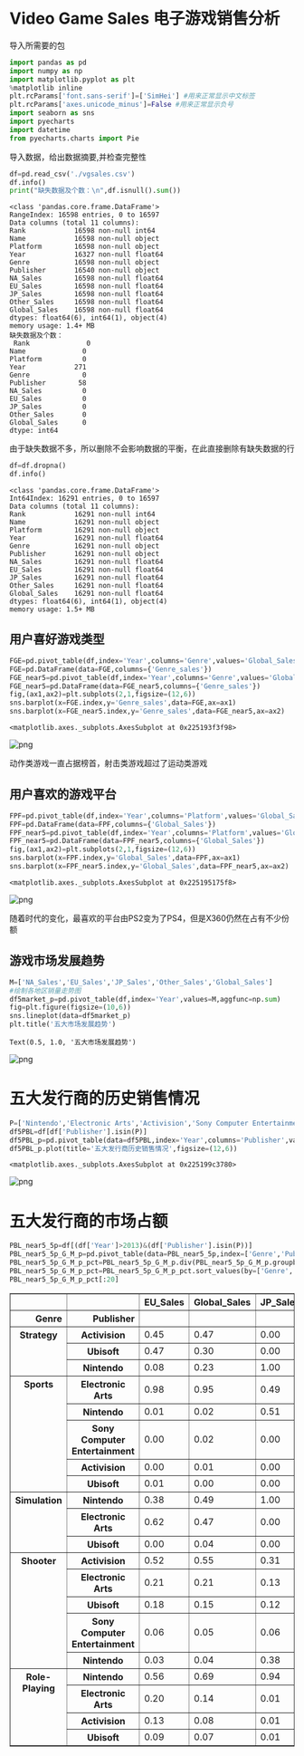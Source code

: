 # Video Game Sales 电子游戏销售分析
导入所需要的包


```python
import pandas as pd
import numpy as np 
import matplotlib.pyplot as plt
%matplotlib inline
plt.rcParams['font.sans-serif']=['SimHei'] #用来正常显示中文标签
plt.rcParams['axes.unicode_minus']=False #用来正常显示负号
import seaborn as sns 
import pyecharts
import datetime
from pyecharts.charts import Pie
```

导入数据，给出数据摘要,并检查完整性


```python
df=pd.read_csv('./vgsales.csv')
df.info()
print("缺失数据及个数：\n",df.isnull().sum())
```

    <class 'pandas.core.frame.DataFrame'>
    RangeIndex: 16598 entries, 0 to 16597
    Data columns (total 11 columns):
    Rank            16598 non-null int64
    Name            16598 non-null object
    Platform        16598 non-null object
    Year            16327 non-null float64
    Genre           16598 non-null object
    Publisher       16540 non-null object
    NA_Sales        16598 non-null float64
    EU_Sales        16598 non-null float64
    JP_Sales        16598 non-null float64
    Other_Sales     16598 non-null float64
    Global_Sales    16598 non-null float64
    dtypes: float64(6), int64(1), object(4)
    memory usage: 1.4+ MB
    缺失数据及个数：
     Rank              0
    Name              0
    Platform          0
    Year            271
    Genre             0
    Publisher        58
    NA_Sales          0
    EU_Sales          0
    JP_Sales          0
    Other_Sales       0
    Global_Sales      0
    dtype: int64
    

由于缺失数据不多，所以删除不会影响数据的平衡，在此直接删除有缺失数据的行


```python
df=df.dropna()
df.info()
```

    <class 'pandas.core.frame.DataFrame'>
    Int64Index: 16291 entries, 0 to 16597
    Data columns (total 11 columns):
    Rank            16291 non-null int64
    Name            16291 non-null object
    Platform        16291 non-null object
    Year            16291 non-null float64
    Genre           16291 non-null object
    Publisher       16291 non-null object
    NA_Sales        16291 non-null float64
    EU_Sales        16291 non-null float64
    JP_Sales        16291 non-null float64
    Other_Sales     16291 non-null float64
    Global_Sales    16291 non-null float64
    dtypes: float64(6), int64(1), object(4)
    memory usage: 1.5+ MB
    

## 用户喜好游戏类型


```python
FGE=pd.pivot_table(df,index='Year',columns='Genre',values='Global_Sales',aggfunc=np.sum).sum().sort_values(ascending=False)
FGE=pd.DataFrame(data=FGE,columns={'Genre_sales'})
FGE_near5=pd.pivot_table(df,index='Year',columns='Genre',values='Global_Sales',aggfunc=np.sum).iloc[-5:,:].sum().sort_values(ascending=False)
FGE_near5=pd.DataFrame(data=FGE_near5,columns={'Genre_sales'})
fig,(ax1,ax2)=plt.subplots(2,1,figsize=(12,6))
sns.barplot(x=FGE.index,y='Genre_sales',data=FGE,ax=ax1)
sns.barplot(x=FGE_near5.index,y='Genre_sales',data=FGE_near5,ax=ax2)
```




    <matplotlib.axes._subplots.AxesSubplot at 0x225193f3f98>




![png](output_7_1.png)


动作类游戏一直占据榜首，射击类游戏超过了运动类游戏

## 用户喜欢的游戏平台


```python
FPF=pd.pivot_table(df,index='Year',columns='Platform',values='Global_Sales',aggfunc=np.sum).sum().sort_values(ascending=False)
FPF=pd.DataFrame(data=FPF,columns={'Global_Sales'})
FPF_near5=pd.pivot_table(df,index='Year',columns='Platform',values='Global_Sales',aggfunc=np.sum).iloc[-5:,:].sum().sort_values(ascending=False)
FPF_near5=pd.DataFrame(data=FPF_near5,columns={'Global_Sales'})
fig,(ax1,ax2)=plt.subplots(2,1,figsize=(12,6))
sns.barplot(x=FPF.index,y='Global_Sales',data=FPF,ax=ax1)
sns.barplot(x=FPF_near5.index,y='Global_Sales',data=FPF_near5,ax=ax2)
```




    <matplotlib.axes._subplots.AxesSubplot at 0x225195175f8>




![png](output_10_1.png)


随着时代的变化，最喜欢的平台由PS2变为了PS4，但是X360仍然在占有不少份额

## 游戏市场发展趋势


```python
M=['NA_Sales','EU_Sales','JP_Sales','Other_Sales','Global_Sales']
#绘制各地区销量走势图
df5market_p=pd.pivot_table(df,index='Year',values=M,aggfunc=np.sum)
fig=plt.figure(figsize=(10,6))
sns.lineplot(data=df5market_p)
plt.title('五大市场发展趋势')
```




    Text(0.5, 1.0, '五大市场发展趋势')




![png](output_13_1.png)


# 五大发行商的历史销售情况


```python
P=['Nintendo','Electronic Arts','Activision','Sony Computer Entertainment','Ubisoft']
df5PBL=df[df['Publisher'].isin(P)]
df5PBL_p=pd.pivot_table(data=df5PBL,index='Year',columns='Publisher',values='Global_Sales',aggfunc=np.sum)
df5PBL_p.plot(title='五大发行商历史销售情况',figsize=(12,6))
```




    <matplotlib.axes._subplots.AxesSubplot at 0x225199c3780>




![png](output_15_1.png)


# 五大发行商的市场占额


```python
PBL_near5_5p=df[(df['Year']>2013)&(df['Publisher'].isin(P))]
PBL_near5_5p_G_M_p=pd.pivot_table(data=PBL_near5_5p,index=['Genre','Publisher'],values=M,aggfunc=np.sum)
PBL_near5_5p_G_M_p_pct=PBL_near5_5p_G_M_p.div(PBL_near5_5p_G_M_p.groupby(level=0).sum()).round(2)
PBL_near5_5p_G_M_p_pct=PBL_near5_5p_G_M_p_pct.sort_values(by=['Genre','Global_Sales'],ascending=False)
PBL_near5_5p_G_M_p_pct[:20]
```




<div>
<style scoped>
    .dataframe tbody tr th:only-of-type {
        vertical-align: middle;
    }

    .dataframe tbody tr th {
        vertical-align: top;
    }

    .dataframe thead th {
        text-align: right;
    }
</style>
<table border="1" class="dataframe">
  <thead>
    <tr style="text-align: right;">
      <th></th>
      <th></th>
      <th>EU_Sales</th>
      <th>Global_Sales</th>
      <th>JP_Sales</th>
      <th>NA_Sales</th>
      <th>Other_Sales</th>
    </tr>
    <tr>
      <th>Genre</th>
      <th>Publisher</th>
      <th></th>
      <th></th>
      <th></th>
      <th></th>
      <th></th>
    </tr>
  </thead>
  <tbody>
    <tr>
      <th rowspan="3" valign="top">Strategy</th>
      <th>Activision</th>
      <td>0.45</td>
      <td>0.47</td>
      <td>0.00</td>
      <td>0.56</td>
      <td>0.57</td>
    </tr>
    <tr>
      <th>Ubisoft</th>
      <td>0.47</td>
      <td>0.30</td>
      <td>0.00</td>
      <td>0.06</td>
      <td>0.14</td>
    </tr>
    <tr>
      <th>Nintendo</th>
      <td>0.08</td>
      <td>0.23</td>
      <td>1.00</td>
      <td>0.39</td>
      <td>0.29</td>
    </tr>
    <tr>
      <th rowspan="5" valign="top">Sports</th>
      <th>Electronic Arts</th>
      <td>0.98</td>
      <td>0.95</td>
      <td>0.49</td>
      <td>0.93</td>
      <td>0.96</td>
    </tr>
    <tr>
      <th>Nintendo</th>
      <td>0.01</td>
      <td>0.02</td>
      <td>0.51</td>
      <td>0.02</td>
      <td>0.01</td>
    </tr>
    <tr>
      <th>Sony Computer Entertainment</th>
      <td>0.00</td>
      <td>0.02</td>
      <td>0.00</td>
      <td>0.04</td>
      <td>0.03</td>
    </tr>
    <tr>
      <th>Activision</th>
      <td>0.00</td>
      <td>0.01</td>
      <td>0.00</td>
      <td>0.01</td>
      <td>0.01</td>
    </tr>
    <tr>
      <th>Ubisoft</th>
      <td>0.01</td>
      <td>0.00</td>
      <td>0.00</td>
      <td>0.00</td>
      <td>0.00</td>
    </tr>
    <tr>
      <th rowspan="3" valign="top">Simulation</th>
      <th>Nintendo</th>
      <td>0.38</td>
      <td>0.49</td>
      <td>1.00</td>
      <td>0.27</td>
      <td>0.29</td>
    </tr>
    <tr>
      <th>Electronic Arts</th>
      <td>0.62</td>
      <td>0.47</td>
      <td>0.00</td>
      <td>0.58</td>
      <td>0.67</td>
    </tr>
    <tr>
      <th>Ubisoft</th>
      <td>0.00</td>
      <td>0.04</td>
      <td>0.00</td>
      <td>0.15</td>
      <td>0.04</td>
    </tr>
    <tr>
      <th rowspan="5" valign="top">Shooter</th>
      <th>Activision</th>
      <td>0.52</td>
      <td>0.55</td>
      <td>0.31</td>
      <td>0.60</td>
      <td>0.56</td>
    </tr>
    <tr>
      <th>Electronic Arts</th>
      <td>0.21</td>
      <td>0.21</td>
      <td>0.13</td>
      <td>0.21</td>
      <td>0.19</td>
    </tr>
    <tr>
      <th>Ubisoft</th>
      <td>0.18</td>
      <td>0.15</td>
      <td>0.12</td>
      <td>0.13</td>
      <td>0.15</td>
    </tr>
    <tr>
      <th>Sony Computer Entertainment</th>
      <td>0.06</td>
      <td>0.05</td>
      <td>0.06</td>
      <td>0.04</td>
      <td>0.06</td>
    </tr>
    <tr>
      <th>Nintendo</th>
      <td>0.03</td>
      <td>0.04</td>
      <td>0.38</td>
      <td>0.03</td>
      <td>0.03</td>
    </tr>
    <tr>
      <th rowspan="4" valign="top">Role-Playing</th>
      <th>Nintendo</th>
      <td>0.56</td>
      <td>0.69</td>
      <td>0.94</td>
      <td>0.62</td>
      <td>0.45</td>
    </tr>
    <tr>
      <th>Electronic Arts</th>
      <td>0.20</td>
      <td>0.14</td>
      <td>0.01</td>
      <td>0.19</td>
      <td>0.24</td>
    </tr>
    <tr>
      <th>Activision</th>
      <td>0.13</td>
      <td>0.08</td>
      <td>0.01</td>
      <td>0.09</td>
      <td>0.15</td>
    </tr>
    <tr>
      <th>Ubisoft</th>
      <td>0.09</td>
      <td>0.07</td>
      <td>0.01</td>
      <td>0.09</td>
      <td>0.12</td>
    </tr>
  </tbody>
</table>
</div>




```python

```
